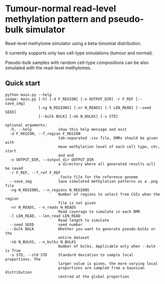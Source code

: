 # Tumour-normal read-level methylation pattern and pseudo-bulk simulator

Read-level methylome simulator using a beta-binomial distribution. 

It currently supports only two cell-type simulations (tumour and normal).

Pseudo-bulk samples with random cell-type compositions can be also simulated with the read-level methylomes. 

## Quick start
````
python main.py --help
usage: main.py [-h] [-d F_REGION] [-o OUTPUT_DIR] -r F_REF [--save_img]
               [-ng N_REGIONS] [-nr N_READS] [-l LEN_READ] [--seed SEED]
               [--bulk BULK] [-nb N_BULKS] [-s STD]

optional arguments:
  -h, --help            show this help message and exit
  -d F_REGION, --f_region F_REGION
                        tab-separated .csv file, DMRs should be given with
                        mean methylation level of each cell type, chr, start
                        and end
  -o OUTPUT_DIR, --output_dir OUTPUT_DIR
                        a directory where all generated results will be saved
  -r F_REF, --f_ref F_REF
                        .fasta file for the reference genome
  --save_img            Save simulated methylation patterns as a .png file
  -ng N_REGIONS, --n_regions N_REGIONS
                        Number of regions to select from CGIs when the region
                        file is not given
  -nr N_READS, --n_reads N_READS
                        Read coverage to simulate in each DMR
  -l LEN_READ, --len_read LEN_READ
                        Read length to simulate
  --seed SEED           seed number
  --bulk BULK           Whether you want to generate pseudo-bulks or the
                        entire dataset
  -nb N_BULKS, --n_bulks N_BULKS
                        Number of bulks, Applicable only when --bulk is True
  -s STD, --std STD     Standard deviation to sample local proportions. The
                        larger value is given, the more varying local
                        proportions are sampled from a Gaussian distribution
                        centred at the global proportion
````
